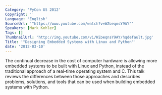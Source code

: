 ```yaml
---
Category: 'PyCon US 2012'
Copyright: ''
Language: 'English'
SourceUrl: '"https://www.youtube.com/watch?v=WZoeqnsY9AY"'
Speakers: [Mark Kohler]
Tags: []
ThumbnailUrl: 'http://img.youtube.com/vi/WZoeqnsY9AY/hqdefault.jpg'
Title: '"Designing Embedded Systems with Linux and Python"'
date: '2012-03-10'
---
```

The continual decrease in the cost of computer hardware is allowing more
embedded systems to be built with Linux and Python, instead of the traditional
approach of a real-time operating system and C. This talk reviews the
differences between those approaches and describes problems, solutions, and
tools that can be used when building embedded systems with Python.

